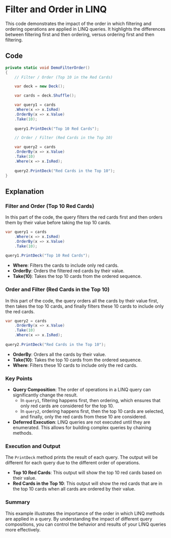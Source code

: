 
# Filter and Order in LINQ

This code demonstrates the impact of the order in which filtering and ordering operations are applied in LINQ queries. It highlights the differences between filtering first and then ordering, versus ordering first and then filtering.

## Code

```csharp
private static void DemoFilterOrder()
{
    // Filter / Order (Top 10 in the Red Cards)

    var deck = new Deck();

    var cards = deck.Shuffle();

    var query1 = cards      
    .Where(x => x.IsRed)       
    .OrderBy(x => x.Value)    
    .Take(10);
    
    query1.PrintDeck("Top 10 Red Cards");

    // Order / Filter (Red Cards in the Top 10)

    var query2 = cards
    .OrderBy(x => x.Value)
    .Take(10)
    .Where(x => x.IsRed);
    
    query2.PrintDeck("Red Cards in the Top 10");
}
```

## Explanation

### Filter and Order (Top 10 Red Cards)

In this part of the code, the query filters the red cards first and then orders them by their value before taking the top 10 cards.

```csharp
var query1 = cards      
    .Where(x => x.IsRed)       
    .OrderBy(x => x.Value)    
    .Take(10);
    
query1.PrintDeck("Top 10 Red Cards");
```
- **Where**: Filters the cards to include only red cards.
- **OrderBy**: Orders the filtered red cards by their value.
- **Take(10)**: Takes the top 10 cards from the ordered sequence.

### Order and Filter (Red Cards in the Top 10)

In this part of the code, the query orders all the cards by their value first, then takes the top 10 cards, and finally filters these 10 cards to include only the red cards.

```csharp
var query2 = cards
    .OrderBy(x => x.Value)
    .Take(10)
    .Where(x => x.IsRed);
    
query2.PrintDeck("Red Cards in the Top 10");
```
- **OrderBy**: Orders all the cards by their value.
- **Take(10)**: Takes the top 10 cards from the ordered sequence.
- **Where**: Filters these 10 cards to include only the red cards.

### Key Points

- **Query Composition**: The order of operations in a LINQ query can significantly change the result. 
    - In `query1`, filtering happens first, then ordering, which ensures that only red cards are considered for the top 10.
    - In `query2`, ordering happens first, then the top 10 cards are selected, and finally, only the red cards from these 10 are considered.
- **Deferred Execution**: LINQ queries are not executed until they are enumerated. This allows for building complex queries by chaining methods.

### Execution and Output

The `PrintDeck` method prints the result of each query. The output will be different for each query due to the different order of operations.

- **Top 10 Red Cards**: This output will show the top 10 red cards based on their value.
- **Red Cards in the Top 10**: This output will show the red cards that are in the top 10 cards when all cards are ordered by their value.

### Summary

This example illustrates the importance of the order in which LINQ methods are applied in a query. By understanding the impact of different query compositions, you can control the behavior and results of your LINQ queries more effectively.
